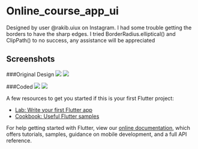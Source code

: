 # Online_course_app_ui

Designed by user @rakib.uiux on Instagram. I had some trouble getting the borders to have the sharp edges.
I tried BorderRadius.elliptical() and ClipPath() to no success, any assistance will be appreciated

## Screenshots
###Original Design
![](assets/screenshots/original-1)		![](assets/screenshots/original-2)

###Coded
![](assets/screenshots/coded-1)			![](assets/screenshots/coded-2)


A few resources to get you started if this is your first Flutter project:

- [Lab: Write your first Flutter app](https://flutter.dev/docs/get-started/codelab)
- [Cookbook: Useful Flutter samples](https://flutter.dev/docs/cookbook)

For help getting started with Flutter, view our
[online documentation](https://flutter.dev/docs), which offers tutorials,
samples, guidance on mobile development, and a full API reference.
